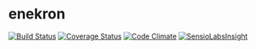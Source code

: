 enekron
=======
[![Build Status](https://travis-ci.org/umireon/enekron.svg?branch=master)](https://travis-ci.org/umireon/enekron)
[![Coverage Status](https://img.shields.io/coveralls/umireon/enekron.svg)](https://coveralls.io/r/umireon/enekron?branch=master)
[![Code Climate](https://img.shields.io/codeclimate/github/umireon/enekron.svg)](https://codeclimate.com/github/umireon/enekron)
[![SensioLabsInsight](https://insight.sensiolabs.com/projects/168f61d4-110e-4439-932b-a1054fb25c78/big.png)](https://insight.sensiolabs.com/projects/168f61d4-110e-4439-932b-a1054fb25c78)
